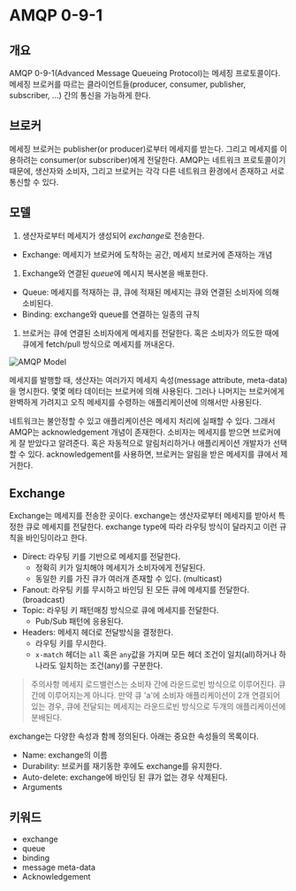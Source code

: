 # AMQP 0-9-1

## 개요

AMQP 0-9-1(Advanced Message Queueing Protocol)는 메세징 프로토콜이다. 메세징 브로커를 따르는 클라이언트들(producer, consumer, publisher, subscriber, ...) 간의 통신을 가능하게 한다.

## 브로커

메세징 브로커는 publisher(or producer)로부터 메세지를 받는다. 그리고 메세지를 이용하려는 consumer(or subscriber)에게 전달한다. AMQP는 네트워크 프로토콜이기 때문에, 생산자와 소비자, 그리고 브로커는 각각 다른 네트워크 환경에서 존재하고 서로 통신할 수 있다.

## 모델

1. 생산자로부터 메세지가 생성되어 *exchange*로 전송한다.
  * Exchange: 메세지가 브로커에 도착하는 공간, 메세지 브로커에 존재하는 개념
1. Exchange와 연결된 *queue*에 메시지 복사본을 배포한다.
  * Queue: 메세지를 적재하는 큐, 큐에 적재된 메세지는 큐와 연결된 소비자에 의해 소비된다.
  * Binding: exchange와 queue를 연결하는 일종의 규칙
1. 브로커는 큐에 연결된 소비자에게 메세지를 전달한다. 혹은 소비자가 의도한 때에 큐에게 fetch/pull 방식으로 메세지를 꺼내온다.

![AMQP Model](https://www.rabbitmq.com/img/tutorials/intro/hello-world-example-routing.png)

메세지를 발행할 때, 생산자는 여러가지 메세지 속성(message attribute, meta-data)을 명시한다. 몇몇 메타 데이터는 브로커에 의해 사용된다. 그러나 나머지는 브로커에게 완벽하게 가려지고 오직 메세지를 수령하는 애플리케이션에 의해서만 사용된다.

네트워크는 불안정할 수 있고 애플리케이션은 메세지 처리에 실패할 수 있다. 그래서 AMQP는 acknowledgement 개념이 존재한다. 소비자는 메세지를 받으면 브로커에게 잘 받았다고 알려준다. 혹은 자동적으로 알림처리하거나 애플리케이션 개발자가 선택할 수 있다. acknowledgement를 사용하면, 브로커는 알림을 받은 메세지를 큐에서 제거한다.

## Exchange

Exchange는 메세지를 전송한 곳이다. exchange는 생산자로부터 메세지를 받아서 특정한 큐로 메세지를 전달한다. exchange type에 따라 라우팅 방식이 달라지고 이런 규칙을 바인딩이라고 한다.

* Direct: 라우팅 키를 기반으로 메세지를 전달한다.
  * 정확히 키가 일치해야 메세지가 소비자에게 전달된다.
  * 동일한 키를 가진 큐가 여러개 존재할 수 있다. (multicast)
* Fanout: 라우팅 키를 무시하고 바인딩 된 모든 큐에 메세지를 전달한다.(broadcast)
* Topic: 라우팅 키 패턴매칭 방식으로 큐에 메세지를 전달한다.
  * Pub/Sub 패턴에 응용된다.
* Headers: 메세지 헤더로 전달방식을 결정한다.
  * 라우팅 키를 무시한다.
  * `x-match` 헤더는 `all` 혹은 `any`값을 가지며 모든 헤더 조건이 일치(all)하거나 하나라도 일치하는 조건(any)를 구분한다.

> 주의사항
> 메세지 로드밸런스는 소비자 간에 라운드로빈 방식으로 이루어진다. 큐 간에 이루어지는게 아니다.
> 만약 큐 'a'에 소비자 애플리케이션이 2개 연결되어 있는 경우, 큐에 전달되는 메세지는 라운드로빈 방식으로 두개의 애플리케이션에 분배된다. 

exchange는 다양한 속성과 함께 정의된다. 아래는 중요한 속성들의 목록이다.

* Name: exchange의 이름
* Durability: 브로커를 재기동한 후에도 exchange를 유지한다.
* Auto-delete: exchange에 바인딩 된 큐가 없는 경우 삭제된다.
* Arguments



## 키워드

* exchange
* queue
* binding
* message meta-data
* Acknowledgement